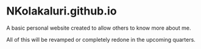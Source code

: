 # NKolakaluri.github.io

A basic personal website created to allow others to know more about me.

All of this will be revamped or completely redone in the upcoming quarters.
